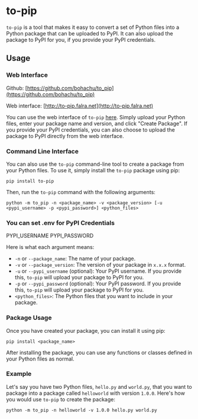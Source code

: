 # to-pip

`to-pip` is a tool that makes it easy to convert a set of Python files into a Python package that can be uploaded to PyPI. It can also upload the package to PyPI for you, if you provide your PyPI credentials. 

## Usage

### Web Interface

Github:
[https://github.com/bohachu/to_pip](https://github.com/bohachu/to_pip)

Web interface:
[http://to-pip.falra.net](http://to-pip.falra.net)

You can use the web interface of `to-pip` [here](https://to-pip-jqvkl3xr3a-uc.a.run.app). Simply upload your Python files, enter your package name and version, and click "Create Package". If you provide your PyPI credentials, you can also choose to upload the package to PyPI directly from the web interface.

### Command Line Interface

You can also use the `to-pip` command-line tool to create a package from your Python files. To use it, simply install the `to-pip` package using pip:

```
pip install to-pip
```

Then, run the `to-pip` command with the following arguments:

```
python -m to_pip -n <package_name> -v <package_version> [-u <pypi_username> -p <pypi_password>] <python_files>
```

### You can set .env for PyPI Credentials
PYPI_USERNAME
PYPI_PASSWORD

Here is what each argument means:
- `-n` or `--package_name`: The name of your package.
- `-v` or `--package_version`: The version of your package in `x.x.x` format.
- `-u` or `--pypi_username` (optional): Your PyPI username. If you provide this, `to-pip` will upload your package to PyPI for you.
- `-p` or `--pypi_password` (optional): Your PyPI password. If you provide this, `to-pip` will upload your package to PyPI for you.
- `<python_files>`: The Python files that you want to include in your package.


### Package Usage

Once you have created your package, you can install it using pip:

```
pip install <package_name>
```

After installing the package, you can use any functions or classes defined in your Python files as normal. 

### Example

Let's say you have two Python files, `hello.py` and `world.py`, that you want to package into a package called `helloworld` with version `1.0.0`. Here's how you would use `to-pip` to create the package:

```
python -m to_pip -n helloworld -v 1.0.0 hello.py world.py
```
